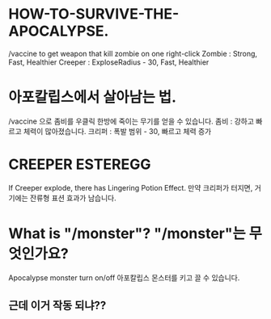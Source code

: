 # HOW-TO-SURVIVE-THE-APOCALYPSE.
/vaccine to get weapon that kill zombie on one right-click
Zombie : Strong, Fast, Healthier
Creeper : ExploseRadius - 30, Fast, Healthier

# 아포칼립스에서 살아남는 법.
/vaccine 으로 좀비를 우클릭 한방에 죽이는 무기를 얻을 수 있습니다.
좀비 : 강하고 빠르고 체력이 많아졌습니다.
크리퍼 : 폭발 범위 - 30, 빠르고 체력 증가

# CREEPER ESTEREGG
If Creeper explode, there has Lingering Potion Effect.
만약 크리퍼가 터지면, 거기에는 잔류형 표션 효과가 남습니다.

# What is "/monster"? "/monster"는 무엇인가요?
Apocalypse monster turn on/off 아포칼립스 몬스터를 키고 끌 수 있습니다.

## 근데 이거 작동 되냐??
